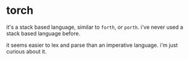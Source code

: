 # torch

it's a stack based language, similar to `forth`, or `porth`. i've never used a stack based language before.

it seems easier to lex and parse than an imperative language. i'm just curious about it.
